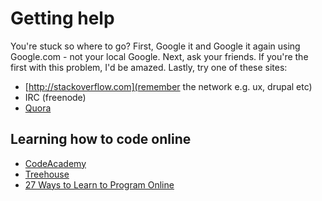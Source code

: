 # Getting help

You're stuck so where to go? First, Google it and Google it again using Google.com - not your local Google. Next, ask your friends. If you're the first with this problem, I'd be amazed. Lastly, try one of these sites:

- [http://stackoverflow.com](remember the network e.g. ux, drupal etc)
- IRC (freenode)
- [Quora](http://quora.com)

## Learning how to code online

- [CodeAcademy](http://www.codecademy.com/)
- [Treehouse](http://teamtreehouse.com/)
- [27 Ways to Learn to Program Online](http://thenextweb.com/dd/2012/10/21/so-you-want-to-be-a-programmer-huh-heres-25-ways-to-learn-online/)

